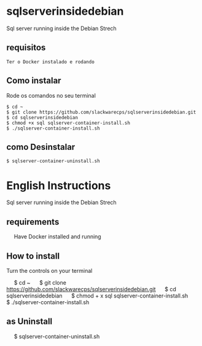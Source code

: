 # sqlserverinsidedebian
Sql server running inside the Debian Strech

## requisitos
    Ter o Docker instalado e rodando

## Como instalar 

Rode os comandos no seu terminal

    $ cd ~
    $ git clone https://github.com/slackwarecps/sqlserverinsidedebian.git
    $ cd sqlserverinsidedebian
    $ chmod +x sql sqlserver-container-install.sh
    $ ./sqlserver-container-install.sh

## como Desinstalar

    $ sqlserver-container-uninstall.sh

    
# English Instructions
Sql server running inside the Debian Strech

## requirements
     Have Docker installed and running

## How to install

Turn the controls on your terminal

     $ cd ~
     $ git clone https://github.com/slackwarecps/sqlserverinsidedebian.git
     $ cd sqlserverinsidedebian
     $ chmod + x sql sqlserver-container-install.sh
     $ ./sqlserver-container-install.sh

## as Uninstall

     $ sqlserver-container-uninstall.sh
